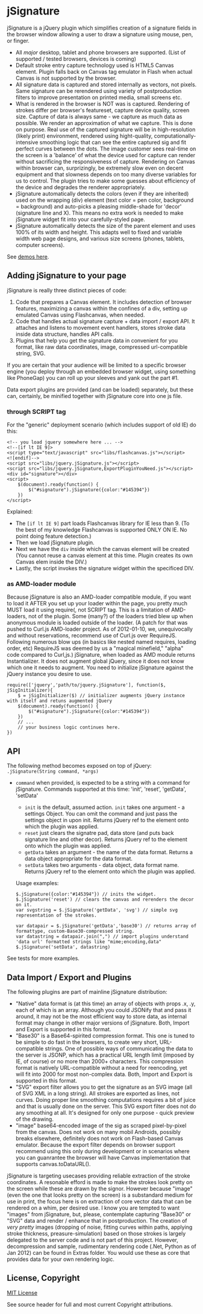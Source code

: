 # jSignature

jSignature is a jQuery plugin which simplifies creation of a signature fields in the browser window allowing a user to draw a signature using mouse, pen, or finger. 

*   All *major* desktop, tablet and phone browsers are supported. (List of supported / tested browsers, devices is coming)
*   Default stroke entry capture technology used is HTML5 Canvas element. Plugin falls back on Canvas tag emulator in Flash when actual Canvas is not supported by the browser. 
*   All signature data is captured and stored internally as vectors, not pixels. Same signature can be rerendered using variety of postproduction filters to improve presentation on printed media, small screens etc.
*   What is rendered in the browser is NOT was is captured. Rendering of strokes differ per browser's featureset, capture device quality, screen size. Capture of data is always same - we capture as much data as possible. We render an approximation of what we capture. This is done on purpose. Real use of the captured signature will be in high-resolution (likely print) environment, rendered using hight-quality, computationally-intensive smoothing logic that can see the entire captured sig and fit perfect curves between the dots. The image customer sees real-time on the screen is a 'balance' of what the device used for capture can render without sacrificing the responsiveness of capture. Rendering on Canvas within browser can, surprizingly, be extremely slow even on decent equipment and that slowness depends on too many diverse variables for us to control. The plugin tries to make some guesses about efficiency of the device and degrades the renderer appropriately.
*   jSignature automatically detects the colors (even if they are inherited) used on the wrapping (div) element (text color = pen color, background = background) and auto-picks a pleasing middle-shade for 'decor' (signature line and X). This means no extra work is needed to make jSignature widget fit into your carefully-styled page. 
*   jSignature automatically detects the size of the parent element and uses 100% of its width and height. This adapts well to fixed and variable width web page designs, and various size screens (phones, tablets, computer screens).

See [demos here](http://walnutcomputing.com/demo/signature/ "Signature Capture Demos").

## Adding jSignature to your page

jSignature is really three distinct pieces of code:

1.  Code that prepares a Canvas element.
    It includes detection of browser features, maximizing a canvas within the confines of a div, setting up emulated Canvas using Flashcanvas, when needed.
2.  Code that handles actual signature capture + data import / export API.
    It attaches and listens to movement event handlers, stores stroke data inside data structure, handles API calls.
3.  Plugins that help you get the signature data in convenient for you format, like raw data coordinates, image, compressed url-compatible string, SVG.

If you are certain that your audience will be limited to a specific browser engine (you deploy through an embedded browser widget, using something like PhoneGap) you can roll up your sleeves and yank out the part #1.

Data export plugins are provided (and can be loaded) separately, but these can, certainly, be minified together with jSignature core into one js file.

### through SCRIPT tag

For the "generic" deployment scenario (which includes support of old IE) do this:

    <!-- you load jquery somewhere here ... -->
    <!--[if lt IE 9]>
    <script type="text/javascript" src="libs/flashcanvas.js"></script>
    <![endif]-->
    <script src="libs/jquery.jSignature.js"></script>
    <script src="libs/jquery.jSignature,ExportPluginYouNeed.js"></script>
    <div id="signature"></div>
    <script>
        $(document).ready(function() {
            $("#signature").jSignature({color:"#145394"})
        })
    </script>


Explained:
    
*   The `[if lt IE 9]` part loads Flashcanvas library for IE less than 9. (To the best of my knowledge Flashcanvas is supported ONLY ON IE. No point doing feature detection.)
*   Then we load jSignature plugin.
*   Next we have the `div` inside which the canvas element will be created (You cannot reuse a canvas element at this time. Plugin creates its own Canvas elem inside the DIV.)
*   Lastly, the script invokes the signature widget within the specificed DIV.
    
    
### as AMD-loader module

Because jSignature is also an AMD-loader compatible module, if you want to load it AFTER you set up your loader within the page, you pretty much MUST load it using require(, not SCRIPT tag. This is a limitation of AMD-loaders, not of the plugin. Some (many?) of the loaders tried blew up when anonymous module is loaded outside of the loader. (A patch for that was pushed to Curl.js AMD-loader project. As of 2012-01-10, we, unequivocally and without reservations, recommend use of Curl.js over RequireJS. Following numerous blow ups (in basics  like nested named requires, loading order, etc) RequireJS was deemed by us a "magical minefield," "alpha" code compared to Curl,js.)
jSignature, when loaded as AMD module returns Instantializer. It does not augment global jQuery, since it does not know which one it needs to augment. You need to initialize jSignature against the jQuery instance you desire to use.

    require(['jquery','path/to/jquery.jSignature'], function($, jSigInitializer){
        $ = jSigInitializer($) // initializer augments jQuery instance with itself and retuns augmented jQuery
        $(document).ready(function() {
            $("#signature").jSignature({color:"#145394"})
        })
        // ...
        // your business logic continues here.
    })


## API

The following method becomes exposed on top of jQuery: `.jSignature(String command, *args)`

*   `command` when provided, is expected to be a string with a command for jSignature. Commands supported at this time: 'init', 'reset', 'getData', 'setData'
    *   `init` is the default, assumed action. `init` takes one argument - a settings Object. You can omit the command and just pass the settings object in upon init. Returns jQuery ref to the element onto which the plugin was applied.
    *   `reset` just clears the signatre pad, data store (and puts back signature line and other decor). Returns jQuery ref to the element onto which the plugin was applied.
    *   `getData` takes an argument - the name of the data format. Returns a data object appropriate for the data format.
    *   `setData` takes two arguments - data object, data format name. Returns jQuery ref to the element onto which the plugin was applied.

    Usage examples:

        $.jSignature({color:"#145394"}) // inits the widget.
        $.jSignature('reset') // clears the canvas and rerenders the decor on it.
        var svgstring = $.jSignature('getData', 'svg') // simple svg representation of the strokes.
        
        var datapair = $.jSignature('getData','base30') // returns array of formattype, custom-Base30-compressed string.
        var datastring = datapair.join(",") // import plugins understand 'data url' formatted strings like "mime;encoding,data"
        $.jSignature('setData', datastring) 


See tests for more examples.

## Data Import / Export and Plugins

The following plugins are part of mainline jSignature distribution:

*   "Native" data format is (at this time) an array of objects with props .x, .y, each of which is an array.
    Although you could JSONify that and pass it around, it may not be the most efficient way to store data, as internal format may change in other major versions of jSignature. Both, Import and Export is supported in this format.
*   "Base30" is a Base64-spirited compression format. This one is tuned to be simple to do fast in the browsers, to create very short, URL-compatible strings. One of possible ways of communicating the data to the server is JSONP, which has a practical URL length limit (imposed by IE, of course) or no more than 2000+ characters. This compression format is natively URL-compatible without a need for reencoding, yet will fit into 2000 for most non-complex data. Both, Import and Export is supported in this format.
*   "SVG" export filter allows you to get the signature as an SVG image (all of SVG XML in a long string). All strokes are exported as lines, not curves. Doing proper line smoothing computations requires a bit of juice and that is usually done on the server. This SVG export filter does not do any smoothing at all. It's designed for only one purpose - quick preview of the drawing.
*   "image" base64-encoded image of the sig as scraped pixel-by-pixel from the canvas. Does not work on many mobil Androids, possibly breaks elsewhere, definitely does not work on Flash-based Canvas emulator. Because the export filter depends on browser support recommend using this only during development or in scenarios where you can guanrantee the browser will have Canvas implementation that supports canvas.toDataURL().

jSignature is targeting usecases providing reliable extraction of the stroke coordinates. A resonable efford is made to make the strokes look pretty on the screen while these are drawn by the signor. However because "image" (even the one that looks pretty on the screen) is a substandard medium for use in print, the focus here is on extraction of core vector data that can be rendered on a whim, per desired use. 
I know you are tempted to want "images" from jSignature, but, please, contemplate capturing "Base30" or "SVG" data and render / enhance that in postproduction.
The creation of *very pretty* images (dropping of noise, fitting curves within paths, applying stroke thickness, preasure-simulation) based on those strokes is largely delegated to the server code and is not part of this project. However, decompression and sample, rudimentary rendering code (.Net, Python as of Jan 2012) can be found in Extras folder. You would use these as core that provides data for your own rendering logic.

## License, Copyright

[MIT License](http:www.opensource.org/licenses/mit-license.php)

See source header for full and most current Copyright attributions.
